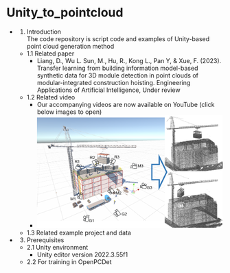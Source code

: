 # Unity_to_pointcloud

- 1. Introduction  
   The code repository is script code and examples of Unity-based point cloud generation method  

   - 1.1 Related paper  
       - Liang, D., Wu L. Sun, M., Hu, R., Kong L., Pan Y, & Xue, F. (2023). Transfer learning from building information model-based synthetic data for 3D module detection in point clouds of modular-integrated construction hoisting. Engineering Applications of Artificial Intelligence, Under review  
   - 1.2 Related video  
       - Our accompanying videos are now available on YouTube (click below images to open)   
       - [![Watch on YouTube](Asset/Pic1.png)](https://www.youtube.com/watch?v=1OXGiIyo9AE)
   - 1.3 Related example project and data  
       
   

- 3. Prerequisites  
   - 2.1 Unity environment  
       - Unity editor version 2022.3.55f1  
   - 2.2 For training in OpenPCDet  
       
   
